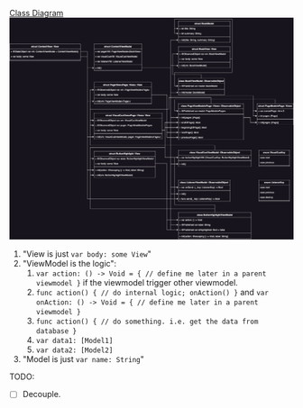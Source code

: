 [Class Diagram](https://drive.google.com/file/d/1mLX2hXB4pzoHqoDEmlzInO6ul6atVVtX/view?usp=sharing)
![Class Diagram](classDiagram.png)

1. "View is just `var body: some View`"
2. "ViewModel is the logic":
    1. `var action: () -> Void = { // define me later in a parent viewmodel }` if the viewmodel trigger other viewmodel.
    2. `func action() { // do internal logic; onAction() }` and `var onAction: () -> Void = { // define me later in a parent viewmodel }`
    2. `func action() { // do something. i.e. get the data from database }`
    3. `var data1: [Model1]`
    4. `var data2: [Model2]`
3. "Model is just `var name: String`"

TODO:
- [ ] Decouple.
